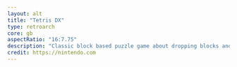 ```yaml
---
layout: alt
title: "Tetris DX"
type: retroarch
core: gb
aspectRatio: "16:7.75"
description: "Classic block based puzzle game about dropping blocks and forming lines."
credit: https://nintendo.com
---
```

